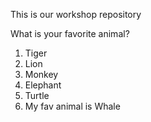 This is our workshop repository

What is your favorite animal?

1. Tiger
2. Lion
3. Monkey
4. Elephant
5. Turtle
6. My fav animal is Whale
